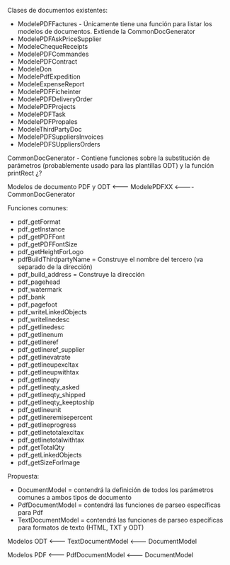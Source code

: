 Clases de documentos existentes:

* ModelePDFFactures - Únicamente tiene una función para listar los modelos de documentos. Extiende la CommonDocGenerator
* ModelePDFAskPriceSupplier
* ModeleChequeReceipts
* ModelePDFCommandes
* ModelePDFContract
* ModeleDon
* ModelePdfExpedition
* ModeleExpenseReport
* ModelePDFFicheinter
* ModelePDFDeliveryOrder
* ModelePDFProjects
* ModelePDFTask
* ModelePDFPropales
* ModeleThirdPartyDoc
* ModelePDFSuppliersInvoices
* ModelePDFSUppliersOrders


CommonDocGenerator - Contiene funciones sobre la substitución de parámetros (probablemente usado para las plantillas ODT) y la función printRect ¿?



Modelos de documento PDF y ODT <--- ModelePDFXX <---- CommonDocGenerator

Funciones comunes:

* pdf_getFormat
* pdf_getInstance
* pdf_getPDFFont
* pdf_getPDFFontSize
* pdf_getHeightForLogo
* pdfBuildThirdpartyName = Construye el nombre del tercero (va separado de la dirección)
* pdf_build_address = Construye la dirección
* pdf_pagehead
* pdf_watermark
* pdf_bank
* pdf_pagefoot
* pdf_writeLinkedObjects
* pdf_writelinedesc
* pdf_getlinedesc
* pdf_getlinenum
* pdf_getlineref
* pdf_getlineref_supplier
* pdf_getlinevatrate
* pdf_getlineupexcltax
* pdf_getlineupwithtax
* pdf_getlineqty
* pdf_getlineqty_asked
* pdf_getlineqty_shipped
* pdf_getlineqty_keeptoship
* pdf_getlineunit
* pdf_getlineremisepercent
* pdf_getlineprogress
* pdf_getlinetotalexcltax
* pdf_getlinetotalwithtax
* pdf_getTotalQty
* pdf_getLinkedObjects
* pdf_getSizeForImage

Propuesta:

* DocumentModel = contendrá la definición de todos los parámetros comunes a ambos tipos de documento
* PdfDocumentModel = contendrá las funciones de parseo específicas para Pdf
* TextDocumentModel = contendrá las funciones de parseo específicas para formatos de texto (HTML, TXT y ODT)

Modelos ODT <--- TextDocumentModel <--- DocumentModel

Modelos PDF <--- PdfDocumentModel <--- DocumentModel